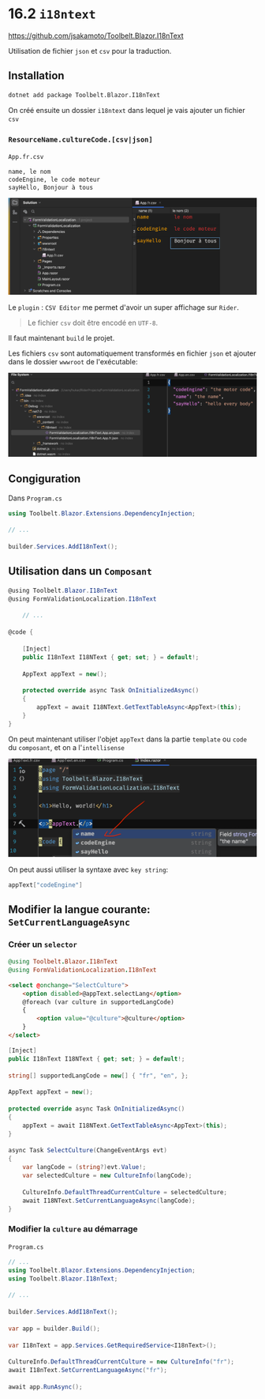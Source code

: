 # 16.2 `i18ntext`

https://github.com/jsakamoto/Toolbelt.Blazor.I18nText

Utilisation de fichier `json` et `csv` pour la traduction.

## Installation

```bash
dotnet add package Toolbelt.Blazor.I18nText
```

On créé ensuite un dossier `i18ntext` dans lequel je vais ajouter un fichier `csv`

### `ResourceName.cultureCode.[csv|json]`

`App.fr.csv`

```csv
name, le nom
codeEngine, le code moteur
sayHello, Bonjour à tous
```

<img src="assets/rider-plugin-csv-table-presentation.png" alt="rider-plugin-csv-table-presentation" />

Le `plugin` : `CSV Editor` me permet d'avoir un super affichage sur `Rider`.

> Le fichier `csv` doit être encodé en `UTF-8`.

Il faut maintenant `build` le projet.

Les fichiers `csv` sont automatiquement transformés en fichier `json` et ajouter dans le dossier `wwwroot` de l'exécutable:

<img src="assets/json-translation-files-generated.png" alt="json-translation-files-generated" />



## Congiguration

Dans `Program.cs`

```cs
using Toolbelt.Blazor.Extensions.DependencyInjection;

// ...

builder.Services.AddI18nText();
```



## Utilisation dans un `Composant`

```cs
@using Toolbelt.Blazor.I18nText
@using FormValidationLocalization.I18nText
    
    // ...
    
@code {

    [Inject]
    public I18nText I18NText { get; set; } = default!;

    AppText appText = new();

    protected override async Task OnInitializedAsync()
    {
        appText = await I18NText.GetTextTableAsync<AppText>(this);
    }
}
```

On peut maintenant utiliser l'objet `appText` dans la partie `template` ou `code` du `composant`, et on a l'`intellisense`

<img src="assets/intellisense-activated-intext-good.png" alt="intellisense-activated-intext-good" style="zoom:50%;" />

On peut aussi utiliser la syntaxe avec `key string`:

```cs
appText["codeEngine"]
```



## Modifier la langue courante: `SetCurrentLanguageAsync`

### Créer un `selector`

```ruby
@using Toolbelt.Blazor.I18nText
@using FormValidationLocalization.I18nText
```

```html
<select @onchange="SelectCulture">
    <option disabled>@appText.selectLang</option>
    @foreach (var culture in supportedLangCode)
    {
        <option value="@culture">@culture</option>
    }
</select>
```

```cs
[Inject]
public I18nText I18NText { get; set; } = default!;

string[] supportedLangCode = new[] { "fr", "en", };

AppText appText = new();

protected override async Task OnInitializedAsync()
{
    appText = await I18NText.GetTextTableAsync<AppText>(this);
}

async Task SelectCulture(ChangeEventArgs evt)
{
    var langCode = (string?)evt.Value!;
    var selectedCulture = new CultureInfo(langCode);

    CultureInfo.DefaultThreadCurrentCulture = selectedCulture;
    await I18NText.SetCurrentLanguageAsync(langCode);
}
```



### Modifier la `culture` au démarrage

`Program.cs`

```cs
// ...
using Toolbelt.Blazor.Extensions.DependencyInjection;
using Toolbelt.Blazor.I18nText;

// ...

builder.Services.AddI18nText();

var app = builder.Build();

var I18nText = app.Services.GetRequiredService<I18nText>();

CultureInfo.DefaultThreadCurrentCulture = new CultureInfo("fr");
await I18nText.SetCurrentLanguageAsync("fr");

await app.RunAsync();
```

